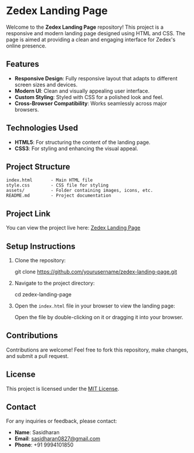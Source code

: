 # Zedex Landing Page

Welcome to the **Zedex Landing Page** repository! This project is a responsive and modern landing page designed using HTML and CSS. The page is aimed at providing a clean and engaging interface for Zedex's online presence.

## Features
- **Responsive Design**: Fully responsive layout that adapts to different screen sizes and devices.
- **Modern UI**: Clean and visually appealing user interface.
- **Custom Styling**: Styled with CSS for a polished look and feel.
- **Cross-Browser Compatibility**: Works seamlessly across major browsers.

## Technologies Used
- **HTML5**: For structuring the content of the landing page.
- **CSS3**: For styling and enhancing the visual appeal.

## Project Structure
```
index.html       - Main HTML file
style.css        - CSS file for styling
assets/          - Folder containing images, icons, etc.
README.md        - Project documentation
```
## Project Link
You can view the project live here: [Zedex Landing Page](https://sasidharan0827.github.io/Zedex-UI-Land-Page/)

## Setup Instructions
1. Clone the repository:
   
   git clone https://github.com/yourusername/zedex-landing-page.git

2. Navigate to the project directory:
   
   cd zedex-landing-page

3. Open the `index.html` file in your browser to view the landing page:
   
   Open the file by double-clicking on it or dragging it into your browser.



## Contributions
Contributions are welcome! Feel free to fork this repository, make changes, and submit a pull request.

## License
This project is licensed under the [MIT License](LICENSE).

## Contact
For any inquiries or feedback, please contact:
- **Name**: Sasidharan
- **Email**: sasidharan0827@gmail.com
- **Phone**: +91 9994101850
